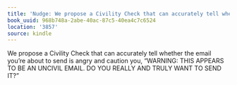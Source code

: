 ```yaml
---
title: 'Nudge: We propose a Civility Check that can accurately tell whether…'
book_uuid: 968b748a-2abe-40ac-87c5-40ea4c7c6524
location: '3857'
source: kindle
---
```


We propose a Civility Check that can accurately tell whether the email you’re about to send is angry and caution you, “WARNING: THIS APPEARS TO BE AN UNCIVIL EMAIL. DO YOU REALLY AND TRULY WANT TO SEND IT?”